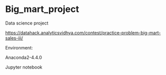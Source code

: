 # Big_mart_project
Data science project

https://datahack.analyticsvidhya.com/contest/practice-problem-big-mart-sales-iii/

Environment:

Anaconda2-4.4.0

Jupyter notebook
